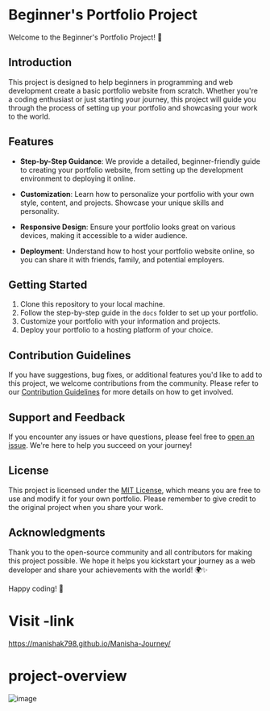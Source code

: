 # Beginner's Portfolio Project

Welcome to the Beginner's Portfolio Project! 🌟

## Introduction

This project is designed to help beginners in programming and web development create a basic portfolio website from scratch. Whether you're a coding enthusiast or just starting your journey, this project will guide you through the process of setting up your portfolio and showcasing your work to the world.

## Features

- **Step-by-Step Guidance**: We provide a detailed, beginner-friendly guide to creating your portfolio website, from setting up the development environment to deploying it online.

- **Customization**: Learn how to personalize your portfolio with your own style, content, and projects. Showcase your unique skills and personality.

- **Responsive Design**: Ensure your portfolio looks great on various devices, making it accessible to a wider audience.

- **Deployment**: Understand how to host your portfolio website online, so you can share it with friends, family, and potential employers.

## Getting Started

1. Clone this repository to your local machine.
2. Follow the step-by-step guide in the `docs` folder to set up your portfolio.
3. Customize your portfolio with your information and projects.
4. Deploy your portfolio to a hosting platform of your choice.

## Contribution Guidelines

If you have suggestions, bug fixes, or additional features you'd like to add to this project, we welcome contributions from the community. Please refer to our [Contribution Guidelines](CONTRIBUTING.md) for more details on how to get involved.

## Support and Feedback

If you encounter any issues or have questions, please feel free to [open an issue](https://github.com/your-username/beginners-portfolio-project/issues). We're here to help you succeed on your journey!

## License

This project is licensed under the [MIT License](LICENSE), which means you are free to use and modify it for your own portfolio. Please remember to give credit to the original project when you share your work.

## Acknowledgments

Thank you to the open-source community and all contributors for making this project possible. We hope it helps you kickstart your journey as a web developer and share your achievements with the world! 🌍✨

Happy coding! 🚀

# Visit -link
https://manishak798.github.io/Manisha-Journey/

# project-overview
![image](https://github.com/Manishak798/Manisha-Journey/assets/90680330/7e5a2df0-a6d8-484d-850b-6b6c0858ef4b)
